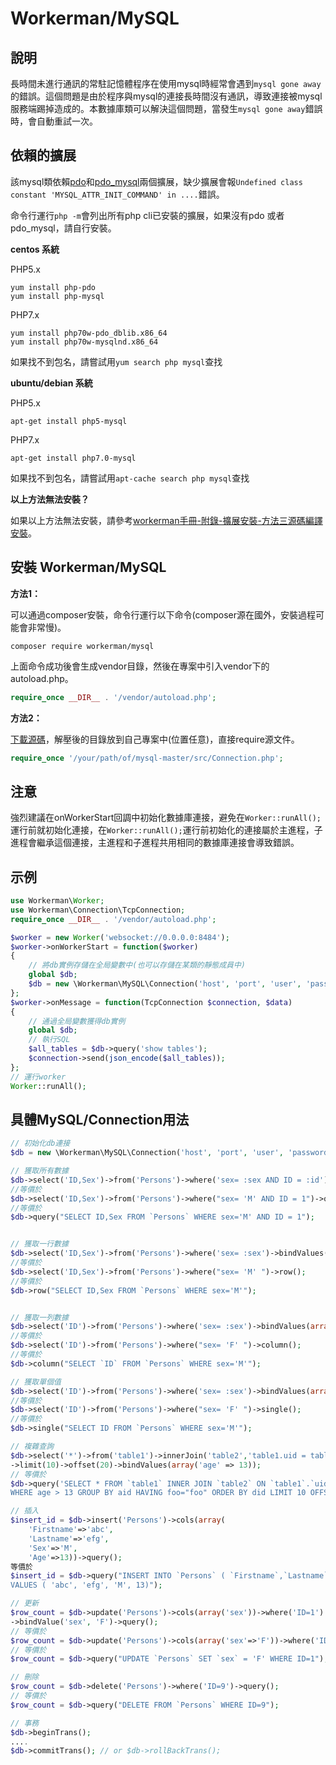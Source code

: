 # Workerman/MySQL

## 說明
長時間未進行通訊的常駐記憶體程序在使用mysql時經常會遇到```mysql gone away```的錯誤。這個問題是由於程序與mysql的連接長時間沒有通訊，導致連接被mysql服務端踢掉造成的。本數據庫類可以解決這個問題，當發生```mysql gone away```錯誤時，會自動重試一次。

## 依賴的擴展
該mysql類依賴[pdo](https://php.net/manual/zh/book.pdo.php)和[pdo_mysql](https://php.net/manual/zh/ref.pdo-mysql.php)兩個擴展，缺少擴展會報```Undefined class constant 'MYSQL_ATTR_INIT_COMMAND' in ....```錯誤。

命令行運行```php -m```會列出所有php cli已安裝的擴展，如果沒有pdo 或者 pdo_mysql，請自行安裝。

**centos 系統**

PHP5.x
``` 
yum install php-pdo
yum install php-mysql
```

PHP7.x
``` 
yum install php70w-pdo_dblib.x86_64
yum install php70w-mysqlnd.x86_64
```

如果找不到包名，請嘗試用```yum search php mysql```查找

**ubuntu/debian 系統**

PHP5.x
``` 
apt-get install php5-mysql
```

PHP7.x
``` 
apt-get install php7.0-mysql
```

如果找不到包名，請嘗試用```apt-cache search php mysql```查找

**以上方法無法安裝？**

如果以上方法無法安裝，請參考[workerman手冊-附錄-擴展安裝-方法三源碼編譯安裝](../appendices/install-extension.md)。

## 安裝 Workerman/MySQL
**方法1：**

可以通過composer安裝，命令行運行以下命令(composer源在國外，安裝過程可能會非常慢)。

``` 
composer require workerman/mysql
```

上面命令成功後會生成vendor目錄，然後在專案中引入vendor下的autoload.php。

```php
require_once __DIR__ . '/vendor/autoload.php';
```

**方法2：**

[下載源碼](https://github.com/walkor/mysql/archive/master.zip)，解壓後的目錄放到自己專案中(位置任意)，直接require源文件。

```php
require_once '/your/path/of/mysql-master/src/Connection.php';
```

## 注意
強烈建議在onWorkerStart回調中初始化數據庫連接，避免在```Worker::runAll();```運行前就初始化連接，在```Worker::runAll();```運行前初始化的連接屬於主進程，子進程會繼承這個連接，主進程和子進程共用相同的數據庫連接會導致錯誤。

## 示例
```php
use Workerman\Worker;
use Workerman\Connection\TcpConnection;
require_once __DIR__ . '/vendor/autoload.php';

$worker = new Worker('websocket://0.0.0.0:8484');
$worker->onWorkerStart = function($worker)
{
    // 將db實例存儲在全局變數中(也可以存儲在某類的靜態成員中)
    global $db;
    $db = new \Workerman\MySQL\Connection('host', 'port', 'user', 'password', 'db_name');
};
$worker->onMessage = function(TcpConnection $connection, $data)
{
    // 通過全局變數獲得db實例
    global $db;
    // 執行SQL
    $all_tables = $db->query('show tables');
    $connection->send(json_encode($all_tables));
};
// 運行worker
Worker::runAll();
```

## 具體MySQL/Connection用法
```php
// 初始化db連接
$db = new \Workerman\MySQL\Connection('host', 'port', 'user', 'password', 'db_name');

// 獲取所有數據
$db->select('ID,Sex')->from('Persons')->where('sex= :sex AND ID = :id')->bindValues(array('sex'=>'M', 'id' => 1))->query();
//等價於
$db->select('ID,Sex')->from('Persons')->where("sex= 'M' AND ID = 1")->query();
//等價於
$db->query("SELECT ID,Sex FROM `Persons` WHERE sex='M' AND ID = 1");


// 獲取一行數據
$db->select('ID,Sex')->from('Persons')->where('sex= :sex')->bindValues(array('sex'=>'M'))->row();
//等價於
$db->select('ID,Sex')->from('Persons')->where("sex= 'M' ")->row();
//等價於
$db->row("SELECT ID,Sex FROM `Persons` WHERE sex='M'");


// 獲取一列數據
$db->select('ID')->from('Persons')->where('sex= :sex')->bindValues(array('sex'=>'M'))->column();
//等價於
$db->select('ID')->from('Persons')->where("sex= 'F' ")->column();
//等價於
$db->column("SELECT `ID` FROM `Persons` WHERE sex='M'");

// 獲取單個值
$db->select('ID')->from('Persons')->where('sex= :sex')->bindValues(array('sex'=>'M'))->single();
//等價於
$db->select('ID')->from('Persons')->where("sex= 'F' ")->single();
//等價於
$db->single("SELECT ID FROM `Persons` WHERE sex='M'");

// 複雜查詢
$db->select('*')->from('table1')->innerJoin('table2','table1.uid = table2.uid')->where('age > :age')->groupBy(array('aid'))->having('foo="foo"')->orderByASC/*orderByDESC*/(array('did'))
->limit(10)->offset(20)->bindValues(array('age' => 13));
// 等價於
$db->query('SELECT * FROM `table1` INNER JOIN `table2` ON `table1`.`uid` = `table2`.`uid`
WHERE age > 13 GROUP BY aid HAVING foo="foo" ORDER BY did LIMIT 10 OFFSET 20');

// 插入
$insert_id = $db->insert('Persons')->cols(array(
    'Firstname'=>'abc',
    'Lastname'=>'efg',
    'Sex'=>'M',
    'Age'=>13))->query();
等價於
$insert_id = $db->query("INSERT INTO `Persons` ( `Firstname`,`Lastname`,`Sex`,`Age`)
VALUES ( 'abc', 'efg', 'M', 13)");

// 更新
$row_count = $db->update('Persons')->cols(array('sex'))->where('ID=1')
->bindValue('sex', 'F')->query();
// 等價於
$row_count = $db->update('Persons')->cols(array('sex'=>'F'))->where('ID=1')->query();
// 等價於
$row_count = $db->query("UPDATE `Persons` SET `sex` = 'F' WHERE ID=1");

// 刪除
$row_count = $db->delete('Persons')->where('ID=9')->query();
// 等價於
$row_count = $db->query("DELETE FROM `Persons` WHERE ID=9");

// 事務
$db->beginTrans();
....
$db->commitTrans(); // or $db->rollBackTrans();
```
